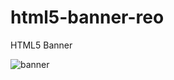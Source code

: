 # html5-banner-reo
HTML5 Banner

![banner](https://user-images.githubusercontent.com/45975492/133764965-463fb624-50f3-46ab-a7fc-dcbbdb09bd4a.JPG)
